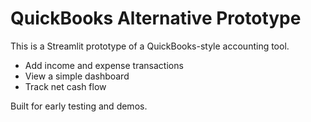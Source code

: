 # QuickBooks Alternative Prototype

This is a Streamlit prototype of a QuickBooks-style accounting tool.
- Add income and expense transactions
- View a simple dashboard
- Track net cash flow

Built for early testing and demos.
